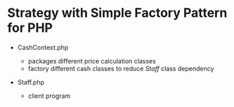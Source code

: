 Strategy with Simple Factory Pattern for PHP
==============================

* CashContext.php
  - packages different price calculation classes
  - factory different cash classes to reduce *Staff* class dependency

* Staff.php
  - client program